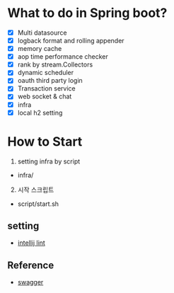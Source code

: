# What to do in Spring boot? 
- [X] Multi datasource
- [X] logback format and rolling appender
- [X] memory cache  
- [X] aop time performance checker 
- [X] rank by stream.Collectors 
- [X] dynamic scheduler 
- [X] oauth third party login
- [X] Transaction service
- [X] web socket & chat
- [X] infra
- [X] local h2 setting 

# How to Start
1. setting infra by script
- infra/ 
2. 시작 스크립트 
- script/start.sh


## setting 
- [intellij lint](https://qkqhxla1.tistory.com/978)
## Reference
- [swagger](https://springdoc.org/#properties)
